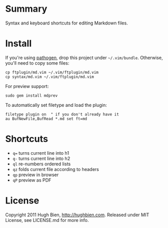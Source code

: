 Summary
=======

Syntax and keyboard shortcuts for editing Markdown files.

Install
=======
    
If you're using [pathogen](https://github.com/tpope/vim-pathogen), drop this
project under `~/.vim/bundle`.  Otherwise, you'll need to copy some files:

    cp ftplugin/md.vim ~/.vim/ftplugin/md.vim
    cp syntax/md.vim ~/.vim/ftplugin/md.vim

For preview support:

    sudo gem install mdprev

To automatically set filetype and load the plugin:

    filetype plugin on  " if you don't already have it
    au BufNewFile,BufRead *.md set ft=md

Shortcuts
=========

* `q=` turns current line into h1
* `q-` turns current line into h2
* `ql` re-numbers ordered lists
* `qz` folds current file according to headers
* `qp` preview in browser
* `qP` preview as PDF

License
=======

Copyright 2011 Hugh Bien, http://hughbien.com.
Released under MIT License, see LICENSE.md for more info.
